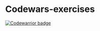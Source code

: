 Codewars-exercises
=
[![Codewarrior badge][codewars-image]][codewars-url]

[codewars-image]: https://www.codewars.com/users/elephantcastle2/badges/small
[codewars-url]: https://www.codewars.com/users/elephantcastle2
